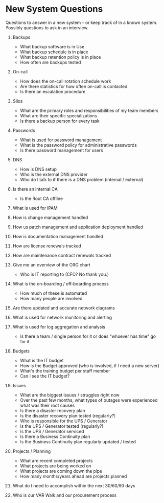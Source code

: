 # New System Questions
Questions to answer in a new system - or keep track of in a known system. Possibly questions to ask in an interview.

1. Backups 
   * What backup software is in Use
   * What backup schedule is in place
   * What backup retention policy is in place
   * How often are backups tested

2. On-call
   * How does the on-call rotation schedule work
   * Are there statistics for how often on-call is contacted
   * Is there an escalation procedure

3. Silos
   * What are the primary roles and responsibilities of my team members
   * What are their specific specializations
   * Is there a backup person for every task

4. Passwords
   * What is used for password management
   * What is the password policy for administrative passwords
   * Is there password management for users

5. DNS
   * How is DNS setup
   * Who is the external DNS provider
   * Who do I talk to if there is a DNS problem (internal / external)

6. Is there an internal CA
   * Is the Root CA offline

7. What is used for IPAM

8. How is change management handled

9. How us patch management and application deployment handled

10. How is documentation management handled

11. How are license renewals tracked

12. How are maintenance contract renewals tracked

13. Give me an overview of the ORG chart
    * Who is IT reporting to (CFO? No thank you.)

14. What is the on-boarding / off-boarding process
    * How much of these is automated
    * How many people are involved

15. Are there updated and accurate network diagrams

16. What is used for network monitoring and alerting

17. What is used for log aggregation and analysis
    * Is there a team / single person for it or does "whoever has time" go for it

18. Budgets
    * What is the IT budget
    * How is the Budget approved (who is involved, if I need a new server)
    * What's the training budget per staff member
    * Can I see the IT budget?

19. Issues 
    * What are the biggest issues / struggles right now
    * Over the past few months, what types of outages were experienced what was their root causes
    * Is there a disaster recovery plan
    * Is the disaster recovery plan tested (regularly?)
    * Who is responsible for the UPS / Generator
    * Is the UPS / Generator tested (regularly?)
    * Is the UPS / Generator serviced
    * Is there a Business Continuity plan
    * Is the Business Continuity plan regularly updated / tested

20. Projects / Planning
    * What are recent completed projects
    * What projects are being worked on
    * What projects are coming down the pipe
    * How many months/years ahead are projects planned

21. What do I need to accomplish within the next 30/60/90 days

22. Who is our VAR Walk and our procurement process
